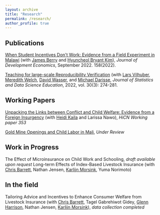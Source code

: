 ```yaml
---
layout: archive
title: "Research"
permalink: /research/
author_profile: true
---
```


## Publications
[When Student Incentives Don't Work: Evidence from a Field Experiment in Malawi](https://doi.org/10.1016/j.jdeveco.2022.102893) (with [James Berry](https://sites.google.com/site/econjimberry/) and [Hyuncheol Bryant Kim](https://sites.google.com/site/hk2405/home)), *Journal of Development Economics*, September 2022. 158(2022). 

[Teaching for large-scale Reproducibility Verification](https://www.tandfonline.com/doi/full/10.1080/26939169.2022.2074582) (with [Lars Vilhuber](https://www.vilhuber.com/lars/), [Meredith Welch](https://www.meredithswelch.com/), [David Wasser](https://www.davidnwasser.com/), and [Michael Darisse](https://sites.google.com/view/michaeldarisse), *Journal of Statistics and Data Science Education*, 2022, vol. 30(3): 274-281.

## Working Papers
[Unpacking the Links between Conflict and Child Welfare: Evidence from a Foreign Insurgency](https://hicn.org/working-paper/unpacking-the-links-between-conflict-and-child-welfare-evidence-from-a-foreign-insurgency/) (with [Heidi Kaila](https://sites.google.com/view/heidikaila/home) and Larissa Nawo), *HiCN Working paper 353*

[Gold Mine Openings and Child Labor in Mali](http://hyukhson.github.io/files/gold_mine_child_labor.pdf), *Under Review*

## Work in Progress
The Effect of Microinsurance on Child Work and Schooling, *draft available upon request*
Long-term Effects of Index-Based Livestock Insurance (with [Chris Barrett](http://barrett.dyson.cornell.edu/), Nathan Jensen, [Karlijn Morsink](https://www.karlijnmorsink.com/), Yuma Norimoto)

 
## In the field
Tailoring Advice and Incentives to Enhance Consumer Welfare from Livestock Insurance (with [Chris Barrett](http://barrett.dyson.cornell.edu/), Tagel Gabrehiwot Gidey, [Glenn Harrison](https://cear.gsu.edu/profile/glenn-harrison/), Nathan Jensen, [Karlijn Morsink](https://www.karlijnmorsink.com/)), *data collection completed*

